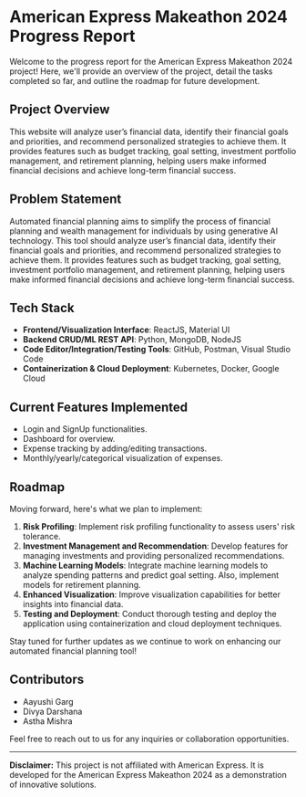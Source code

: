 # American Express Makeathon 2024 Progress Report

Welcome to the progress report for the American Express Makeathon 2024 project! Here, we'll provide an overview of the project, detail the tasks completed so far, and outline the roadmap for future development.

## Project Overview

This website will analyze user’s financial data, identify their financial goals and priorities, and recommend personalized strategies to achieve them. It provides features such as budget tracking, goal setting, investment portfolio management, and retirement planning, helping users make informed financial decisions and achieve long-term financial success.

## Problem Statement

Automated financial planning aims to simplify the process of financial planning and wealth management for individuals by using generative AI technology. This tool should analyze user’s financial data, identify their financial goals and priorities, and recommend personalized strategies to achieve them. It provides features such as budget tracking, goal setting, investment portfolio management, and retirement planning, helping users make informed financial decisions and achieve long-term financial success.


## Tech Stack

- **Frontend/Visualization Interface**: ReactJS, Material UI
- **Backend CRUD/ML REST API**: Python, MongoDB, NodeJS
- **Code Editor/Integration/Testing Tools**: GitHub, Postman, Visual Studio Code
- **Containerization & Cloud Deployment**: Kubernetes, Docker, Google Cloud

## Current Features Implemented

- Login and SignUp functionalities.
- Dashboard for overview.
- Expense tracking by adding/editing transactions.
- Monthly/yearly/categorical visualization of expenses.

## Roadmap

Moving forward, here's what we plan to implement:

1. **Risk Profiling**: Implement risk profiling functionality to assess users' risk tolerance.
2. **Investment Management and Recommendation**: Develop features for managing investments and providing personalized recommendations.
3. **Machine Learning Models**: Integrate machine learning models to analyze spending patterns and predict goal setting. Also, implement models for retirement planning.
4. **Enhanced Visualization**: Improve visualization capabilities for better insights into financial data.
5. **Testing and Deployment**: Conduct thorough testing and deploy the application using containerization and cloud deployment techniques.

Stay tuned for further updates as we continue to work on enhancing our automated financial planning tool!

## Contributors

- Aayushi Garg
- Divya Darshana
- Astha Mishra

Feel free to reach out to us for any inquiries or collaboration opportunities.

---
**Disclaimer:** This project is not affiliated with American Express. It is developed for the American Express Makeathon 2024 as a demonstration of innovative solutions.
